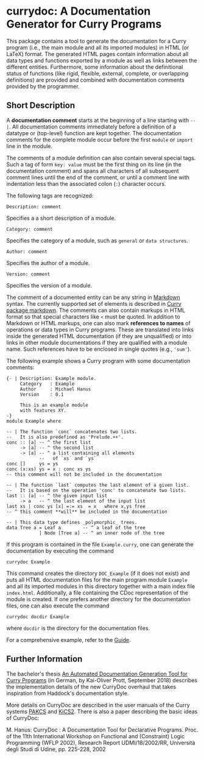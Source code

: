 currydoc: A Documentation Generator for Curry Programs
======================================================

This package contains a tool to generate
the documentation for a Curry program (i.e., the main module
and all its imported modules) in HTML (or LaTeX) format.
The generated HTML pages contain information about
all data types and functions exported by a module as well
as links between the different entities.
Furthermore, some information about the definitional status
of functions (like rigid, flexible, external, complete, or
overlapping definitions) are provided and combined with
documentation comments provided by the programmer.

Short Description
-----------------

A **documentation comment** starts at the beginning of a line
starting with `-- |`. All documentation comments immediately before a
definition of a datatype or (top-level) function are kept together.
The documentation comments for the complete module occur before
the first `module` or `import` line in the module.

The comments of a module definition can also contain several special tags. 
Such a tag of form `key: value` must be the first thing on its line 
(in the documentation comment) and spans all characters of all subsequent 
comment lines until the end of the comment, or until a comment line with 
indentation less than the associated colon (`:`) character occurs.

The following tags are recognized:

    Description: comment

Specifies a a short description of a module.

    Category: comment

Specifies the category of a module, such as `general` or `data structures`.

    Author: comment

Specifies the author of a module.

    Version: comment

Specifies the version of a module.

The comment of a documented entity can be any string in
[Markdown](http://en.wikipedia.org/wiki/Markdown) syntax.
The currently supported set of elements is described in
[Curry package markdown](https://github.com/curry-packages/markdown/blob/master/docs/markdown-syntax.md).
The comments can also contain markups in HTML format
so that special characters like `<` must be quoted.
In addition to Markdown or HTML markups,
one can also mark **references to names** of operations or data types
in Curry programs. These are translated into links inside
the generated HTML documentation (if they are unqualified) or into links
in other module documentations if they are qualified with a module name.
Such references have to be enclosed in single quotes (e.g., `'sum'`).

The following example shows a Curry program with some
documentation comments:

    {- | Description: Example module.
         Category   : Example
         Author     : Michael Hanus
         Version    : 0.1
         
         This is an example module
         with features XY.
    -}
    module Example where
    
    -- | The function `conc` concatenates two lists.
    --   It is also predefined as 'Prelude.++'.
    conc :: [a] -- ^ the first list 
         -> [a] -- ^ the second list
         -> [a] -- ^ a list containing all elements 
                --   of `xs` and `ys`
    conc []     ys = ys
    conc (x:xs) ys = x : conc xs ys
    -- this comment will not be included in the documentation
    
    -- | The function `last` computes the last element of a given list.
    --   It is based on the operation 'conc' to concatenate two lists.
    last :: [a] -- ^ the given input list
         -> a   -- ^ the last element of the input list
    last xs | conc ys [x] =:= xs  = x   where x,ys free
    -- ^ this comment **will** be included in the documentation
    
    -- | This data type defines _polymorphic_ trees.
    data Tree a = Leaf a        -- ^ a leaf of the tree
                | Node [Tree a] -- ^ an inner node of the tree
  
If this program is contained in the file `Example.curry`,
one can generate the documentation by executing the command

    currydoc Example

This command creates the directory `DOC_Example` (if it does not exist)
and puts all HTML documentation files for the main program module
`Example` and all its imported modules in this directory together with
a main index file `index.html`. Additionally, a file containing the
CDoc representation of the module is created.
If one prefers another directory for the documentation files,
one can also execute the command

    currydoc docdir Example

where `docdir` is the directory for the documentation files.

For a comprehensive example, refer to the [Guide](/examples/Guide.curry).

Further Information
-------------------

The bachelor's thesis [An Automated Documentation Generation Tool for Curry Programs](https://www.michaelhanus.de/lehre/abschlussarbeiten/bsc/Prott.pdf) 
(in German, by Kai-Oliver Prott, September 2018) describes the
implementation details of the new CurryDoc overhaul that takes
inspiration from Haddock's documentation style.

More details on CurryDoc are described in the user manuals of the Curry systems
[PAKCS](https://www.curry-lang.org/pakcs/) and
[KiCS2](https://www.curry-lang.org/kics2/).
There is also a paper describing the basic ideas of CurryDoc:

M. Hanus:
CurryDoc : A Documentation Tool for Declarative Programs.
Proc. of the 11th International Workshop on Functional and (Constraint)
Logic Programming (WFLP 2002),
Research Report UDMI/18/2002/RR, Università degli Studi di Udine,
pp. 225-228, 2002 
